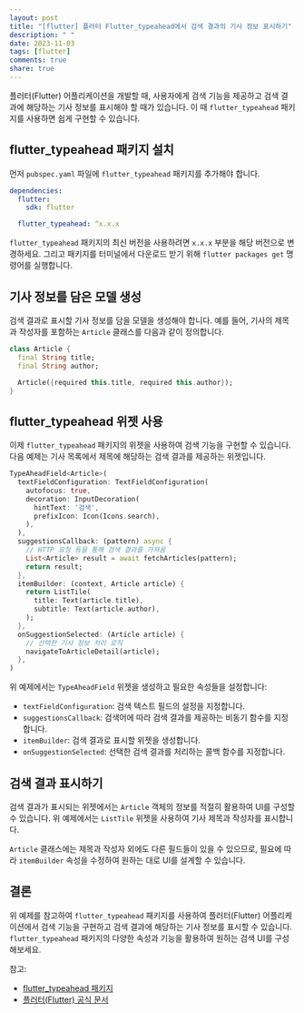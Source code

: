 ```yaml
---
layout: post
title: "[flutter] 플러터 Flutter_typeahead에서 검색 결과의 기사 정보 표시하기"
description: " "
date: 2023-11-03
tags: [flutter]
comments: true
share: true
---
```


플러터(Flutter) 어플리케이션을 개발할 때, 사용자에게 검색 기능을 제공하고 검색 결과에 해당하는 기사 정보를 표시해야 할 때가 있습니다. 이 때 `flutter_typeahead` 패키지를 사용하면 쉽게 구현할 수 있습니다.

## flutter_typeahead 패키지 설치

먼저 `pubspec.yaml` 파일에 `flutter_typeahead` 패키지를 추가해야 합니다.

```yaml
dependencies:
  flutter:
    sdk: flutter

  flutter_typeahead: ^x.x.x
```

`flutter_typeahead` 패키지의 최신 버전을 사용하려면 `x.x.x` 부분을 해당 버전으로 변경하세요. 그리고 패키지를 터미널에서 다운로드 받기 위해 `flutter packages get` 명령어를 실행합니다.

## 기사 정보를 담은 모델 생성

검색 결과로 표시할 기사 정보를 담을 모델을 생성해야 합니다. 예를 들어, 기사의 제목과 작성자를 포함하는 `Article` 클래스를 다음과 같이 정의합니다.

```dart
class Article {
  final String title;
  final String author;

  Article({required this.title, required this.author});
}
```

## flutter_typeahead 위젯 사용

이제 `flutter_typeahead` 패키지의 위젯을 사용하여 검색 기능을 구현할 수 있습니다. 다음 예제는 기사 목록에서 제목에 해당하는 검색 결과를 제공하는 위젯입니다.

```dart
TypeAheadField<Article>(
  textFieldConfiguration: TextFieldConfiguration(
    autofocus: true,
    decoration: InputDecoration(
      hintText: '검색',
      prefixIcon: Icon(Icons.search),
    ),
  ),
  suggestionsCallback: (pattern) async {
    // HTTP 요청 등을 통해 검색 결과를 가져옴
    List<Article> result = await fetchArticles(pattern);
    return result;
  },
  itemBuilder: (context, Article article) {
    return ListTile(
      title: Text(article.title),
      subtitle: Text(article.author),
    );
  },
  onSuggestionSelected: (Article article) {
    // 선택한 기사 정보 처리 로직
    navigateToArticleDetail(article);
  },
)
```

위 예제에서는 `TypeAheadField` 위젯을 생성하고 필요한 속성들을 설정합니다:

- `textFieldConfiguration`: 검색 텍스트 필드의 설정을 지정합니다.
- `suggestionsCallback`: 검색어에 따라 검색 결과를 제공하는 비동기 함수를 지정합니다.
- `itemBuilder`: 검색 결과로 표시할 위젯을 생성합니다.
- `onSuggestionSelected`: 선택한 검색 결과를 처리하는 콜백 함수를 지정합니다.

## 검색 결과 표시하기

검색 결과가 표시되는 위젯에서는 `Article` 객체의 정보를 적절히 활용하여 UI를 구성할 수 있습니다. 위 예제에서는 `ListTile` 위젯을 사용하여 기사 제목과 작성자를 표시합니다.

`Article` 클래스에는 제목과 작성자 외에도 다른 필드들이 있을 수 있으므로, 필요에 따라 `itemBuilder` 속성을 수정하여 원하는 대로 UI를 설계할 수 있습니다.

## 결론

위 예제를 참고하여 `flutter_typeahead` 패키지를 사용하여 플러터(Flutter) 어플리케이션에서 검색 기능을 구현하고 검색 결과에 해당하는 기사 정보를 표시할 수 있습니다. `flutter_typeahead` 패키지의 다양한 속성과 기능을 활용하여 원하는 검색 UI를 구성해보세요.

참고:
- [flutter_typeahead 패키지](https://pub.dev/packages/flutter_typeahead)
- [플러터(Flutter) 공식 문서](https://flutter.dev)